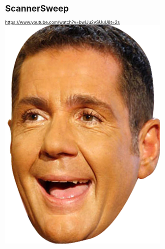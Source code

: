 # ScannerSweep
https://www.youtube.com/watch?v=bwIJu2vSUuU&t=2s
![Just... Dale](/frontend/src/assets/dale.png?raw=true)
